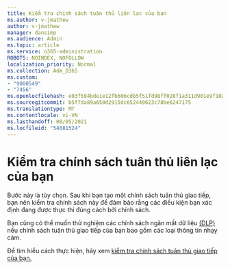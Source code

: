 ```yaml
---
title: Kiểm tra chính sách tuân thủ liên lạc của bạn
ms.author: v-jmathew
author: v-jmathew
manager: dansimp
ms.audience: Admin
ms.topic: article
ms.service: o365-administration
ROBOTS: NOINDEX, NOFOLLOW
localization_priority: Normal
ms.collection: Adm_O365
ms.custom:
- "9000549"
- "7456"
ms.openlocfilehash: e03f594bde1e12fb606cdb5f51fd98ff028f1a311d901e9f10241b027231c371
ms.sourcegitcommit: b5f7da89a650d2915dc652449623c78be6247175
ms.translationtype: MT
ms.contentlocale: vi-VN
ms.lasthandoff: 08/05/2021
ms.locfileid: "54081524"
---
```

# <a name="test-your-communication-compliance-policy"></a>Kiểm tra chính sách tuân thủ liên lạc của bạn

Bước này là tùy chọn. Sau khi bạn tạo một chính sách tuân thủ giao tiếp, bạn nên kiểm tra chính sách này để đảm bảo rằng các điều kiện bạn xác định đang được thực thi đúng cách bởi chính sách.

Bạn cũng có thể muốn thử nghiệm các chính sách ngăn mất dữ liệu [(DLP)](https://go.microsoft.com/fwlink/?linkid=2110890) nếu chính sách tuân thủ giao tiếp của bạn bao gồm các loại thông tin nhạy cảm.

Để tìm hiểu cách thực hiện, hãy xem [kiểm tra chính sách tuân thủ giao tiếp của bạn.](https://go.microsoft.com/fwlink/?linkid=2111304)
